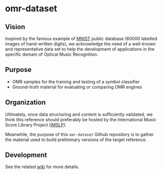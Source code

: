 # omr-dataset

## Vision

Inspired by the famous example of [MNIST][1] public database (60000 labelled images of hand-written digits), we acknowledge the need of a well-known and representative data set to help the development of applications in the specific domain of Optical Music Recognition.

## Purpose

+ OMR samples for the training and testing of a symbol classifier
+ Ground-truth material for evaluating or comparing OMR engines

## Organization

Ultimately, once data structuring and content is sufficiently validated, we think this reference should preferably be hosted by the International Music Score Library Project ([IMSLP][2]). 

Meanwhile, the purpose of this `omr-dataset` Github repository is to gather the material used to build preliminary versions of the target reference.

## Development

See the related [wiki][3] for more details.

[1]: http://yann.lecun.com/exdb/mnist/
[2]: http://imslp.org/
[3]: https://github.com/Audiveris/omr-dataset/wiki
